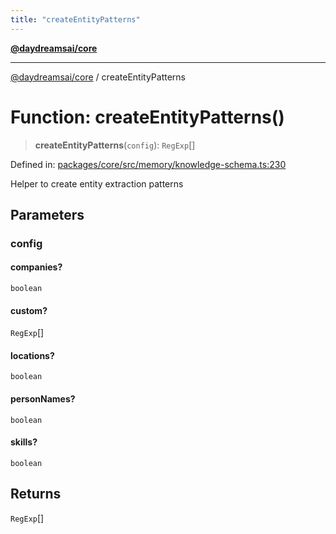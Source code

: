 ```yaml
---
title: "createEntityPatterns"
---
```


[**@daydreamsai/core**](./api-reference.md)

***

[@daydreamsai/core](./api-reference.md) / createEntityPatterns

# Function: createEntityPatterns()

> **createEntityPatterns**(`config`): `RegExp`[]

Defined in: [packages/core/src/memory/knowledge-schema.ts:230](https://github.com/dojoengine/daydreams/blob/95678f46ea3908883ec80d853a28c9f23ca4f5c2/packages/core/src/memory/knowledge-schema.ts#L230)

Helper to create entity extraction patterns

## Parameters

### config

#### companies?

`boolean`

#### custom?

`RegExp`[]

#### locations?

`boolean`

#### personNames?

`boolean`

#### skills?

`boolean`

## Returns

`RegExp`[]
